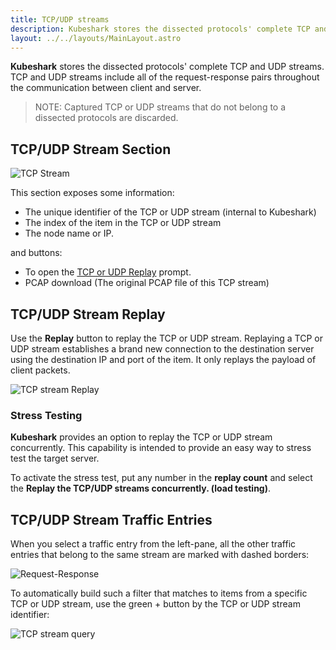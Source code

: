 ```yaml
---
title: TCP/UDP streams
description: Kubeshark stores the dissected protocols' complete TCP and UDP streams. TCP and UDP streams include all of the request-response pairs throughout the communication between client and server.
layout: ../../layouts/MainLayout.astro
---
```


**Kubeshark** stores the dissected protocols' complete TCP and UDP streams. TCP and UDP streams include all of the request-response pairs throughout the communication between client and server.

> NOTE: Captured TCP or UDP streams that do not belong to a dissected protocols are discarded.

## TCP/UDP Stream Section

![TCP Stream](/tcp-stream.png)

This section exposes some information:

- The unique identifier of the TCP or UDP stream (internal to Kubeshark)
- The index of the item in the TCP or UDP stream
- The node name or IP.

and buttons:

- To open the [TCP or UDP Replay](#tcpudp-stream-replay) prompt.
- PCAP download (The original PCAP file of this TCP stream)

## TCP/UDP Stream Replay

Use the **Replay** button to replay the TCP or UDP stream. Replaying a TCP or UDP stream establishes a brand new connection to the destination server using the destination IP and port of the item. It only replays the payload of client packets.

![TCP stream Replay](/tcp-replay.png)

### Stress Testing

**Kubeshark** provides an option to replay the TCP or UDP stream concurrently. This capability is intended to provide an easy way to stress test the target server. 

To activate the stress test, put any number in the **replay count** and select the **Replay the TCP/UDP streams concurrently. (load testing)**.

## TCP/UDP Stream Traffic Entries

When you select a traffic entry from the left-pane, all the other traffic entries that belong to the same stream are marked with dashed borders:

![Request-Response](/req-res.png)

To automatically build such a filter that matches to items from a specific TCP or UDP stream, use the green + button by the TCP or UDP stream identifier:

![TCP stream query](/stream-query.png)


